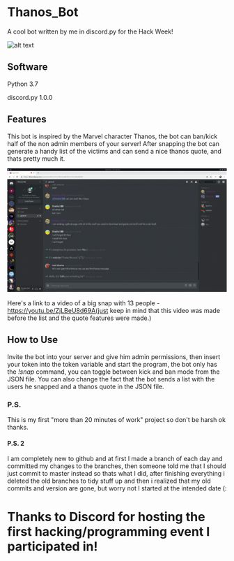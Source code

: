 # Thanos_Bot
A cool bot written by me in discord.py for the Hack Week!

![alt text](https://cdn-images-1.medium.com/max/2600/1*lh6NS8hx0pu5mlZeSqnu5w.jpeg)

## Software
Python 3.7

discord.py 1.0.0

## Features
This bot is inspired by the Marvel character Thanos, the bot can ban/kick half of the non admin members of your server! After snapping the bot can generate a handy list of the victims and can send a nice thanos quote, and thats pretty much it.

![alt text](https://github.com/konata-chan404/Thanos_Bot/blob/master/2019-06-28-14-16-10.gif)

Here's a link to a video of a big snap with 13 people - https://youtu.be/ZjLBeU8d69A(just keep in mind that this video was made before the list and the quote features were made.)

## How to Use
Invite the bot into your server and give him admin permissions, then insert your token into the token variable and start the program, the bot only has the *!snap* command, you can toggle between kick and ban mode from the JSON file. You can also change the fact that the bot sends a list with the users he snapped and a thanos quote in the JSON file.


### P.S.

This is my first "more than 20 minutes of work" project so don't be harsh ok thanks.

#### P.S. 2
I am completely new to github and at first I made a branch of each day and committed my changes to the branches, then someone told me that I should just commit to master instead so thats what I did, after finishing everything i deleted the old branches to tidy stuff up and then i realized that my old commits and version are gone, but worry not I started at the intended date (:


# Thanks to Discord for hosting the first hacking/programming event I participated in!

